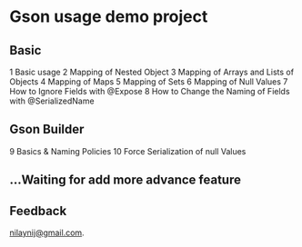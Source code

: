 # Gson usage demo project

## Basic
1 Basic usage
2 Mapping of Nested Object
3 Mapping of Arrays and Lists of Objects
4 Mapping of Maps
5 Mapping of Sets
6 Mapping of Null Values
7 How to Ignore Fields with @Expose
8 How to Change the Naming of Fields with @SerializedName

## Gson Builder
9 Basics & Naming Policies
10 Force Serialization of null Values

## ...Waiting for add more advance feature

## Feedback

nilaynij@gmail.com.
